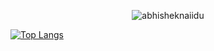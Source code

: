 <p align="center"> <img src="https://github-readme-stats.vercel.app/api?username=Ed-Yan&show_icons=true&theme=gotham" alt="abhisheknaiidu" />
  
[![Top Langs](https://github-readme-stats.vercel.app/api/top-langs/?username=Ed-Yan&layout=compact)](https://github.com/Ed-Yan/github-readme-stats)
